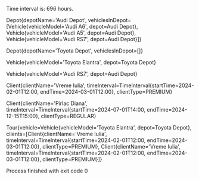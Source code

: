 Time interval is: 696 hours.

Depot{depotName='Audi Depot', vehiclesInDepot=[Vehicle{vehicleModel='Audi A6', depot=Audi Depot}, Vehicle{vehicleModel='Audi A5', depot=Audi Depot}, Vehicle{vehicleModel='Audi RS7', depot=Audi Depot}]}

Depot{depotName='Toyota Depot', vehiclesInDepot=[]}

Vehicle{vehicleModel='Toyota Elantra', depot=Toyota Depot}

Vehicle{vehicleModel='Audi RS7', depot=Audi Depot}

Client{clientName='Vreme Iulia', timeInterval=TimeInterval{startTime=2024-02-01T12:00, endTime=2024-03-01T12:00}, clientType=PREMIUM}

Client{clientName='Pirlac Diana', timeInterval=TimeInterval{startTime=2024-07-01T14:00, endTime=2024-12-15T15:00}, clientType=REGULAR}

Tour{vehicle=Vehicle{vehicleModel='Toyota Elantra', depot=Toyota Depot}, clients=[Client{clientName='Vreme Iulia', timeInterval=TimeInterval{startTime=2024-02-01T12:00, endTime=2024-03-01T12:00}, clientType=PREMIUM}, Client{clientName='Vreme Iulia', timeInterval=TimeInterval{startTime=2024-02-01T12:00, endTime=2024-03-01T12:00}, clientType=PREMIUM}]}

Process finished with exit code 0
